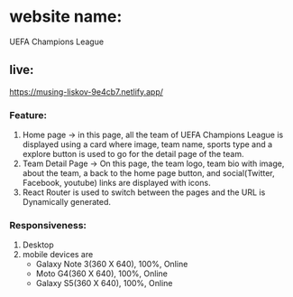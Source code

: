 # website name: 
UEFA Champions League


## live:
https://musing-liskov-9e4cb7.netlify.app/

### Feature:
1. Home page -> in this page, all the team of UEFA Champions League is displayed using a card where image, team name, sports type and a explore button is used to go for the detail page of the team.
2. Team Detail Page -> On this page, the team logo, team bio with image, about the team, a back to the home page button, and social(Twitter, Facebook, youtube) links are displayed with icons.
3. React Router is used to switch between the pages and the URL is Dynamically generated.

### Responsiveness:
1. Desktop
2. mobile devices are
    * Galaxy Note 3(360 X 640), 100%, Online
    * Moto G4(360 X 640), 100%, Online
    * Galaxy S5(360 X 640), 100%, Online
